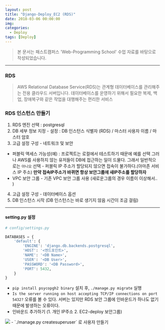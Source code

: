 ```yaml
---
layout: post
title: "Django-Deploy_EC2 (RDS)"
date: 2018-03-06 00:00:00
img:
categories:
  - Deploy
tags: [Deploy]
---
```


> 본 문서는 패스트캠퍼스 'Web-Programming School' 수업 자료를 바탕으로 작성되었습니다.

---

### RDS
> AWS Relational Database Service(RDS)는 관계형 데이터베이스를 관리해주는 전용 클라우드 서버입니다. 데이터베이스를 운영하기 위해서 필요한 복제, 백업, 장애복구와 같은 작업을 대행해주는 편리한 서비스

### RDS 인스턴스 만들기
1. RDS 엔진 선택 : postgresql
2. DB 세부 정보 지정 - 설정 : DB 인스턴스 식별자 (RDS) / 마스터 사용자 이름 / 마스터 암호
3. 고급 설정 구성 - 네트워크 및 보안
- 퍼블릭 액세스 가능성(예) : 프로젝트는 로컬에서 테스트하기 때문에 예를 선택
그러나 AWS를 사용하지 않는 유저들이 DB에 접근하는 일이 드물다. 그래서 일반적으로는 `아니오` 선택 - 퍼블릭 IP 주소가 할당되지 않으면 접속이 불가하다.(아마존 서비스 IP 주소)
**만약 접속IP주소가 바뀌면 항상 보안그룹에 새IP주소를 할당하자**
- VPC 보안 그룹 - 기존 VPC 보안 그룹 사용 (새로운그룹의 경우 이름이 이상해서.. )
4. 고급 설정 구성 - 데이터베이스 옵션
5. DB 인스턴스 시작 (DB 인스턴스는 바로 생기지 않음 시간이 조금 걸림)

---

####  setting.py 설정

```py
# config/settings.py

DATABASES = {
    'default': {
        'ENGINE': 'django.db.backends.postgresql',
        'HOST': '<엔드포인트>',
        'NAME': '<DB Name>',
        'USER': '<DB User>',
        'PASSWORD': '<DB Password>',
        'PORT': 5432,
    }
}
```

-  `pip install psycopgh2 binary` 설치 후, `./manage.py migrate` 실행
-  `Is the server running on host accepting TCP/IP connections on port 5432?` 오류를 볼 수 있다. 서버는 있지만 RDS 보안 그룹에 인바운드가 하나도 없기 때문에 발생하는 오류이다.
- 인바운드 추가하기 (1. 개인 IP주소 2. EC2-deploy 보안그룹)
<img src="{{ site.url }}/assets/post_img/deploy5_1.png">
- `./manage.py createsuperuser` 로 사용자 만들기
